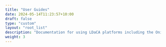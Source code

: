 ```yaml
---
title: "User Guides"
date: 2024-05-14T11:23:57+10:00
draft: false
type: "custom"
layout: "root_list"
description: "Documentation for using LDaCA platforms including the Oni Portal and Crate-O."
weight: 3
---
```

